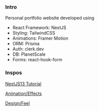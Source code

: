 ### Intro

Personal portfolio website developed using 
- React Framework: NextJS
- Styling: TailwindCSS
- Animations: Framer Motion
- ORM: Prisma
- Auth: clerk.dev
- DB: PlanetScale
- Forms: react-hook-form

### Inspos

[NextJS13 Tutorial](https://www.youtube.com/watch?v=6aP9nyTcd44&t=2287s&ab_channel=SonnySangha)

[Animation/Effects](https://www.youtube.com/@Hyperplexed/videos)

[Design/Feel](https://leerob.io/)
